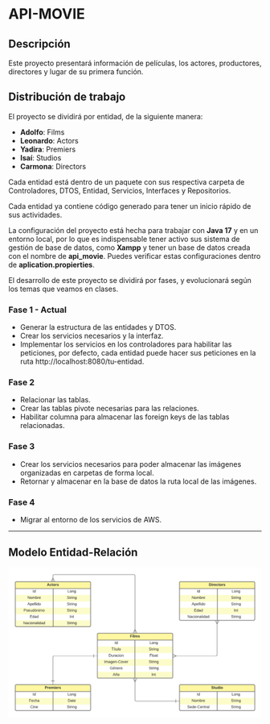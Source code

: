 <!-- 
Este documento es de informativo, NO MODIFICAR
-->

# API-MOVIE
## Descripción
Este proyecto presentará información de películas, los actores, productores, directores y lugar de su primera función.

## Distribución de trabajo
El proyecto se dividirá por entidad, de la siguiente manera:

+ **Adolfo**: Films
+ **Leonardo**: Actors
+ **Yadira**: Premiers
+ **Isaí**: Studios
+ **Carmona**: Directors


Cada entidad está dentro de un paquete con sus respectiva carpeta de Controladores, DTOS, Entidad, Servicios, Interfaces y Repositorios.

Cada entidad ya contiene código generado para tener un inicio rápido de sus actividades.

La configuración del proyecto está hecha para trabajar con **Java 17**  y en un entorno local, por lo que es indispensable tener activo sus sistema de gestión de base de datos, como **Xampp** y tener un base de datos creada con el nombre de **api_movie**. Puedes verificar estas configuraciones dentro de **aplication.propierties**.

El desarrollo de este proyecto se dividirá por fases, y evolucionará según los temas que veamos en clases.


### Fase 1 - Actual
- Generar la estructura de las entidades y  DTOS.
- Crear los servicios necesarios y la interfaz.
- Implementar los servicios en los controladores para habilitar las peticiones, por defecto, cada entidad puede hacer sus peticiones en la ruta http://localhost:8080/tu-entidad.

### Fase 2
- Relacionar las tablas.
- Crear las tablas pivote necesarias para las relaciones.
- Habilitar columna para almacenar las foreign keys de las tablas relacionadas.

### Fase 3
- Crear los servicios necesarios para poder almacenar las imágenes organizadas en carpetas de forma local.
- Retornar y almacenar en la base de datos la ruta local de las imágenes.

### Fase 4
- Migrar al entorno de los servicios de AWS.

---------------------

## Modelo Entidad-Relación
![Modelo entidad relación](info-img/Entities.png)
